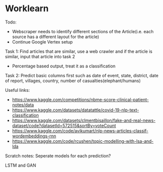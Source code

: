 # Worklearn
Todo:
* Webscraper needs to identify different sections of the Article(i.e. each source has a different layout for the article)
* Continue Google Vertex setup

Task 1: Find articles that are similar, use a web crawler and if the article is similar, input that article into task 2

* Percentage based output, treat it as a classification

Task 2: Predict basic columns first such as date of event, state, district, date of report, villages, country, number of casualties(elephant/humans)


Useful links:
* https://www.kaggle.com/competitions/nbme-score-clinical-patient-notes/data
* https://www.kaggle.com/datasets/datatattle/covid-19-nlp-text-classification
* https://www.kaggle.com/datasets/clmentbisaillon/fake-and-real-news-dataset/code?datasetId=572515&sortBy=voteCount
* https://www.kaggle.com/code/avikumart/nlp-news-articles-classif-wordembeddings-rnn
* https://www.kaggle.com/code/rcushen/topic-modelling-with-lsa-and-lda

Scratch notes:
Seperate models for each prediction?

LSTM and GAN